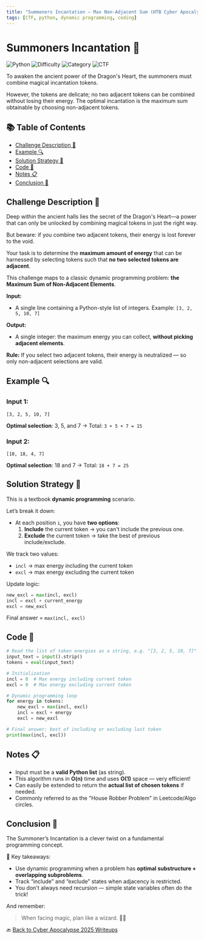 ```yaml
---
title: "Summoners Incantation – Max Non-Adjacent Sum (HTB Cyber Apocalypse 2025)"
tags: [CTF, python, dynamic programming, coding]
---
```


# Summoners Incantation 🔮

![Python](https://img.shields.io/badge/language-Python-blue.svg)
![Difficulty](https://img.shields.io/badge/difficulty-Easy-blue.svg)
![Category](https://img.shields.io/badge/category-Coding-lightgrey.svg)
![CTF](https://img.shields.io/badge/Event-HTB%20Cyber%20Apocalypse%202025-purple)

To awaken the ancient power of the Dragon's Heart, the summoners must combine magical incantation tokens. 

However, the tokens are delicate; no two adjacent tokens can be combined without losing their energy. The optimal incantation is the maximum sum obtainable by choosing non-adjacent tokens.

## 📚 Table of Contents

- [Challenge Description 📜](#challenge-description-)
- [Example 🔍](#example-)
- [Solution Strategy 🤯](#solution-strategy-)
- [Code 🧪](#code-)
- [Notes 📋](#notes-)
- [Conclusion 🧾](#conclusion-)

## Challenge Description 📜

Deep within the ancient halls lies the secret of the Dragon's Heart—a power that can only be unlocked by combining magical tokens in just the right way.  

But beware: if you combine two adjacent tokens, their energy is lost forever to the void.

Your task is to determine the **maximum amount of energy** that can be harnessed by selecting tokens such that **no two selected tokens are adjacent**.

This challenge maps to a classic dynamic programming problem: **the Maximum Sum of Non-Adjacent Elements**.

**Input:**
- A single line containing a Python-style list of integers.
  Example: `[3, 2, 5, 10, 7]`

**Output:**
- A single integer: the maximum energy you can collect, **without picking adjacent elements**.

**Rule:** If you select two adjacent tokens, their energy is neutralized — so only non-adjacent selections are valid.

## Example 🔍

### Input 1:
```
[3, 2, 5, 10, 7]
```

**Optimal selection**: 3, 5, and 7 → Total: `3 + 5 + 7 = 15`

### Input 2:
```
[10, 18, 4, 7]
```

**Optimal selection**: 18 and 7 → Total: `18 + 7 = 25`

## Solution Strategy 🤯

This is a textbook **dynamic programming** scenario.

Let’s break it down:

- At each position `i`, you have **two options**:
  1. **Include** the current token → you can't include the previous one.
  2. **Exclude** the current token → take the best of previous include/exclude.

We track two values:
- `incl` → max energy including the current token
- `excl` → max energy excluding the current token

Update logic:
```python
new_excl = max(incl, excl)
incl = excl + current_energy
excl = new_excl
```

Final answer = `max(incl, excl)`

## Code 🧪

```python
# Read the list of token energies as a string, e.g. "[3, 2, 5, 10, 7]"
input_text = input().strip()
tokens = eval(input_text)

# Initialization
incl = 0  # Max energy including current token
excl = 0  # Max energy excluding current token

# Dynamic programming loop
for energy in tokens:
    new_excl = max(incl, excl)
    incl = excl + energy
    excl = new_excl

# Final answer: best of including or excluding last token
print(max(incl, excl))
```

## Notes 📋

- Input must be a **valid Python list** (as string).
- This algorithm runs in **O(n)** time and uses **O(1)** space — very efficient!
- Can easily be extended to return the **actual list of chosen tokens** if needed.
- Commonly referred to as the "House Robber Problem" in Leetcode/Algo circles.

## Conclusion 🧾

The Summoner’s Incantation is a clever twist on a fundamental programming concept.

🧠 Key takeaways:
- Use dynamic programming when a problem has **optimal substructure + overlapping subproblems**.
- Track “include” and “exclude” states when adjacency is restricted.
- You don't always need recursion — simple state variables often do the trick!

And remember:
> When facing magic, plan like a wizard. 🔮✨

🔙 [Back to Cyber Apocalypse 2025 Writeups](../../)
